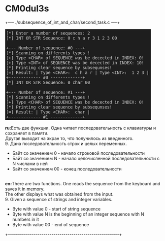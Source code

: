 # CM0dul3s

+--- ./subsequence\_of\_int\_and\_char/second\_task.c ---+

<img src="./example.jpg"></img>

<b>ru:</b>Есть две функции. Одна читает последовательность с клавиатуры и сохраняет в памяти.<br>Другая выводит на экран то, что получилось из введенного.<br>
9. Дана последовательность строк и целых переменных.<br>
<ul>
<li>Байт со значением 0 - начало строковой последовательности</li>
<li>Байт со значением N - начало целочисленной последовательности с N числами в ней</li>
<li>Байт со значением 00 - конец последовательности</li>
</ul>
<br>
<b>en:</b>There are two functions. One reads the sequence from the keyboard and saves it in memory.<br>The other displays what was obtained from the input.<br>
9. Given a sequence of strings and integer variables.<br>
<ul>
<li>Byte with value 0 - start of string sequence</li>
<li>Byte with value N is the beginning of an integer sequence with N numbers in it</li>
<li>Byte with value 00 - end of sequence</li>
</ul> 
+--------------------------------------------------------+

